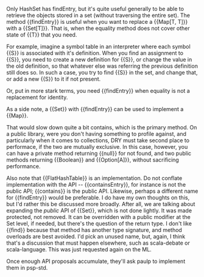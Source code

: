 Only HashSet has findEntry, but it's quite useful generally to be able to retrieve the objects stored in a set (without traversing the entire set).
The method {{findEntry}} is useful when you want to replace a {{Map[T, T]}} with a {{Set[T]}}. That is, when the equality method does not cover other state of {{T}} that you need.

For example, imagine a symbol table in an interpreter where each symbol {{S}} is associated with it's definition. When you find an assignment to {{S}}, you need to create a new definition for {{S}}, or change the value in the old definition, so that whatever else was referring the previous definition still does so. In such a case, you try to find {{S}} in the set, and change that, or add a new {{S}} to it if not present.

Or, put in more stark terms, you need {{findEntry}} when equality is not a replacement for identity.

As a side note, a {{Set}} with {{findEntry}} can be used to implement a {{Map}}.

That would slow down quite a bit contains, which is the primary method. On a public library, were you don't having something to profile against, and particularly when it comes to collections, DRY must take second place to performace, if the two are mutually exclusive. In this case, however, you can have a private method returning {{null}} for not found, and two public methods returning {{Boolean}} and {{Option[A]}}, without sacrificing performance.

Also note that {{FlatHashTable}} is an implementation. Do not conflate implementation with the API -- {{containsEntry}}, for instance is not the public API; {{contains}} is the public API. Likewise, perhaps a different name for {{findEntry}} would be preferable. I do have my own thoughts on this, but I'd rather this be discussed more broadly. After all, we are talking about expanding the *public* API of {{Set}}, which is not done lightly.
It was made protected, not removed. It can be overridden with a public modifier at the Set level, if needed, but there's the question of the return type. I don't like {{find}} because that method has another type signature, and method overloads are best avoided. I'd pick an unused name, but, again, I think that's a discussion that must happen elsewhere, such as scala-debate or scala-language.
This was just requested again on the ML.

Once enough API proposals accumulate, they'll ask paulp to implement them in psp-std.
